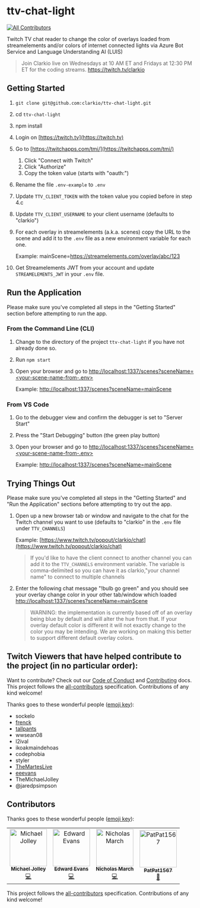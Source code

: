 # ttv-chat-light
[![All Contributors](https://img.shields.io/badge/all_contributors-2-orange.svg?style=flat-square)](#contributors)

Twitch TV chat reader to change the color of overlays loaded from streamelements and/or colors of internet connected lights via Azure Bot Service and Language Understanding AI (LUIS)

> Join Clarkio live on Wednesdays at 10 AM ET and Fridays at 12:30 PM ET for the coding streams. https://twitch.tv/clarkio

## Getting Started

1. `git clone git@github.com:clarkio/ttv-chat-light.git`
2. cd `ttv-chat-light`
3. npm install
4. Login on [https://twitch.tv](https://twitch.tv)
5. Go to [https://twitchapps.com/tmi/](https://twitchapps.com/tmi/)
   1. Click "Connect with Twitch"
   2. Click "Authorize"
   3. Copy the token value (starts with "oauth:")
6. Rename the file `.env-example` to `.env`
7. Update `TTV_CLIENT_TOKEN` with the token value you copied before in step 4.c
8. Update `TTV_CLIENT_USERNAME` to your client username (defaults to "clarkio")
9. For each overlay in streamelements (a.k.a. scenes) copy the URL to the scene and add it to the `.env` file as a new environment variable for each one.

   Example: mainScene=https://streamelements.com/overlay/abc/123

10. Get Streamelements JWT from your account and update `STREAMELEMENTS_JWT` in your `.env` file.

## Run the Application

Please make sure you've completed all steps in the "Getting Started" section before attempting to run the app.

### From the Command Line (CLI)

1. Change to the directory of the project `ttv-chat-light` if you have not already done so.
2. Run `npm start`
3. Open your browser and go to [http://localhost:1337/scenes?sceneName=<your-scene-name-from-.env>](http://localhost:1337/scenes?sceneName=)

   Example: [http://localhost:1337/scenes?sceneName=mainScene](http://localhost:1337/scenes?sceneName=mainScene)

### From VS Code

1. Go to the debugger view and confirm the debugger is set to "Server Start"
2. Press the "Start Debugging" button (the green play button)
3. Open your browser and go to [http://localhost:1337/scenes?sceneName=<your-scene-name-from-.env>](http://localhost:1337/scenes?sceneName=)

   Example: [http://localhost:1337/scenes?sceneName=mainScene](http://localhost:1337/scenes?sceneName=mainScene)

## Trying Things Out

Please make sure you've completed all steps in the "Getting Started" and "Run the Application" sections before attempting to try out the app.

1. Open up a new browser tab or window and navigate to the chat for the Twitch channel you want to use (defaults to "clarkio" in the `.env` file under `TTV_CHANNELS`)

   Example: [https://www.twitch.tv/popout/clarkio/chat](https://www.twitch.tv/popout/clarkio/chat)

   > If you'd like to have the client connect to another channel you can add it to the `TTV_CHANNELS` environment variable. The variable is comma-delimited so you can have it as clarkio,"your channel name" to connect to multiple channels

2. Enter the following chat message "!bulb go green" and you should see your overlay change color in your other tab/window which loaded [http://localhost:1337/scenes?sceneName=mainScene](http://localhost:1337/scenes?sceneName=mainScene)

   > WARNING: the implementation is currently based off of an overlay being blue by default and will alter the hue from that. If your overlay default color is different it will not exactly change to the color you may be intending. We are working on making this better to support different default overlay colors.

## Twitch Viewers that have helped contribute to the project (in no particular order):

Want to contribute? Check out our [Code of Conduct](CODE_OF_CONDUCT.md) and [Contributing](CONTRIBUTING.md) docs. This project follows the [all-contributors](https://github.com/all-contributors/all-contributors) specification.  Contributions of any kind welcome!

Thanks goes to these wonderful people ([emoji key](https://allcontributors.org/docs/en/emoji-key)):

- sockelo
- [frenck](https://github.com/frenck)
- [tallpants](https://github.com/tallpants)
- wwsean08
- l2ival
- ikoakmaindehoas
- codephobia
- styler
- [TheMartesLive](https://github.com/TheMartes)
- [eeevans](https://github.com/eeevans)
- TheMichaelJolley
- @jaredpsimpson

## Contributors

Thanks goes to these wonderful people ([emoji key](https://allcontributors.org/docs/en/emoji-key)):

<!-- ALL-CONTRIBUTORS-LIST:START - Do not remove or modify this section -->
<!-- prettier-ignore -->
<table>
  <tr>
    <td align="center"><a href="https://michaeljolley.com/"><img src="https://avatars2.githubusercontent.com/u/1228996?v=4" width="100px;" alt="Michael Jolley"/><br /><sub><b>Michael Jolley</b></sub></a><br /><a href="https://github.com/clarkio/ttv-chat-light/commits?author=MichaelJolley" title="Code">💻</a></td>
    <td align="center"><a href="https://github.com/eeevans"><img src="https://avatars1.githubusercontent.com/u/272717?v=4" width="100px;" alt="Edward Evans"/><br /><sub><b>Edward Evans</b></sub></a><br /><a href="https://github.com/clarkio/ttv-chat-light/commits?author=eeevans" title="Code">💻</a></td>
    <td align="center"><a href="https://nmarch213.github.io/Portfolio/"><img src="https://avatars1.githubusercontent.com/u/14193159?v=4" width="100px;" alt="Nicholas March"/><br /><sub><b>Nicholas March</b></sub></a><br /><a href="https://github.com/clarkio/ttv-chat-light/commits?author=nmarch213" title="Code">💻</a></td>
    <td align="center"><a href="https://github.com/PatPat1567"><img src="https://avatars0.githubusercontent.com/u/41209202?v=4" width="100px;" alt="PatPat1567"/><br /><sub><b>PatPat1567</b></sub></a><br /><a href="https://github.com/clarkio/ttv-chat-light/issues?q=author%3APatPat1567" title="Bug reports">🐛</a></td>
  </tr>
</table>

<!-- ALL-CONTRIBUTORS-LIST:END -->

This project follows the [all-contributors](https://github.com/all-contributors/all-contributors) specification. Contributions of any kind welcome!